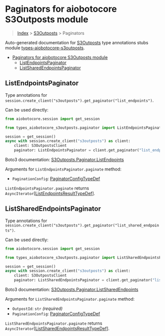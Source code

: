 <a id="paginators-for-aiobotocore-s3outposts-module"></a>

# Paginators for aiobotocore S3Outposts module

> [Index](../README.md) > [S3Outposts](./README.md) > Paginators

Auto-generated documentation for
[S3Outposts](https://boto3.amazonaws.com/v1/documentation/api/latest/reference/services/s3outposts.html#S3Outposts)
type annotations stubs module
[types-aiobotocore-s3outposts](https://pypi.org/project/types-aiobotocore-s3outposts/).

- [Paginators for aiobotocore S3Outposts module](#paginators-for-aiobotocore-s3outposts-module)
  - [ListEndpointsPaginator](#listendpointspaginator)
  - [ListSharedEndpointsPaginator](#listsharedendpointspaginator)

<a id="listendpointspaginator"></a>

## ListEndpointsPaginator

Type annotations for
`session.create_client("s3outposts").get_paginator("list_endpoints")`.

Can be used directly:

```python
from aiobotocore.session import get_session

from types_aiobotocore_s3outposts.paginator import ListEndpointsPaginator

session = get_session()
async with session.create_client("s3outposts") as client:
    client: S3OutpostsClient
    paginator: ListEndpointsPaginator = client.get_paginator("list_endpoints")
```

Boto3 documentation:
[S3Outposts.Paginator.ListEndpoints](https://boto3.amazonaws.com/v1/documentation/api/latest/reference/services/s3outposts.html#S3Outposts.Paginator.ListEndpoints)

Arguments for `ListEndpointsPaginator.paginate` method:

- `PaginationConfig`:
  [PaginatorConfigTypeDef](./type_defs.md#paginatorconfigtypedef)

`ListEndpointsPaginator.paginate` returns
`AsyncIterator`\[[ListEndpointsResultTypeDef](./type_defs.md#listendpointsresulttypedef)\].

<a id="listsharedendpointspaginator"></a>

## ListSharedEndpointsPaginator

Type annotations for
`session.create_client("s3outposts").get_paginator("list_shared_endpoints")`.

Can be used directly:

```python
from aiobotocore.session import get_session

from types_aiobotocore_s3outposts.paginator import ListSharedEndpointsPaginator

session = get_session()
async with session.create_client("s3outposts") as client:
    client: S3OutpostsClient
    paginator: ListSharedEndpointsPaginator = client.get_paginator("list_shared_endpoints")
```

Boto3 documentation:
[S3Outposts.Paginator.ListSharedEndpoints](https://boto3.amazonaws.com/v1/documentation/api/latest/reference/services/s3outposts.html#S3Outposts.Paginator.ListSharedEndpoints)

Arguments for `ListSharedEndpointsPaginator.paginate` method:

- `OutpostId`: `str` *(required)*
- `PaginationConfig`:
  [PaginatorConfigTypeDef](./type_defs.md#paginatorconfigtypedef)

`ListSharedEndpointsPaginator.paginate` returns
`AsyncIterator`\[[ListSharedEndpointsResultTypeDef](./type_defs.md#listsharedendpointsresulttypedef)\].
